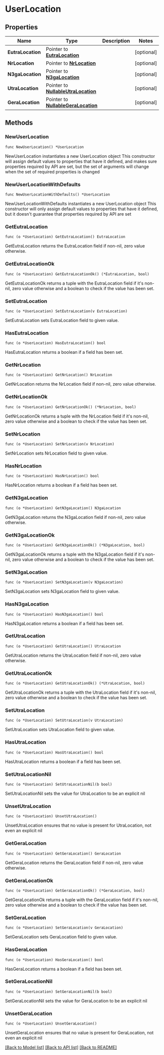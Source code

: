 # UserLocation

## Properties

Name | Type | Description | Notes
------------ | ------------- | ------------- | -------------
**EutraLocation** | Pointer to [**EutraLocation**](EutraLocation.md) |  | [optional] 
**NrLocation** | Pointer to [**NrLocation**](NrLocation.md) |  | [optional] 
**N3gaLocation** | Pointer to [**N3gaLocation**](N3gaLocation.md) |  | [optional] 
**UtraLocation** | Pointer to [**NullableUtraLocation**](UtraLocation.md) |  | [optional] 
**GeraLocation** | Pointer to [**NullableGeraLocation**](GeraLocation.md) |  | [optional] 

## Methods

### NewUserLocation

`func NewUserLocation() *UserLocation`

NewUserLocation instantiates a new UserLocation object
This constructor will assign default values to properties that have it defined,
and makes sure properties required by API are set, but the set of arguments
will change when the set of required properties is changed

### NewUserLocationWithDefaults

`func NewUserLocationWithDefaults() *UserLocation`

NewUserLocationWithDefaults instantiates a new UserLocation object
This constructor will only assign default values to properties that have it defined,
but it doesn't guarantee that properties required by API are set

### GetEutraLocation

`func (o *UserLocation) GetEutraLocation() EutraLocation`

GetEutraLocation returns the EutraLocation field if non-nil, zero value otherwise.

### GetEutraLocationOk

`func (o *UserLocation) GetEutraLocationOk() (*EutraLocation, bool)`

GetEutraLocationOk returns a tuple with the EutraLocation field if it's non-nil, zero value otherwise
and a boolean to check if the value has been set.

### SetEutraLocation

`func (o *UserLocation) SetEutraLocation(v EutraLocation)`

SetEutraLocation sets EutraLocation field to given value.

### HasEutraLocation

`func (o *UserLocation) HasEutraLocation() bool`

HasEutraLocation returns a boolean if a field has been set.

### GetNrLocation

`func (o *UserLocation) GetNrLocation() NrLocation`

GetNrLocation returns the NrLocation field if non-nil, zero value otherwise.

### GetNrLocationOk

`func (o *UserLocation) GetNrLocationOk() (*NrLocation, bool)`

GetNrLocationOk returns a tuple with the NrLocation field if it's non-nil, zero value otherwise
and a boolean to check if the value has been set.

### SetNrLocation

`func (o *UserLocation) SetNrLocation(v NrLocation)`

SetNrLocation sets NrLocation field to given value.

### HasNrLocation

`func (o *UserLocation) HasNrLocation() bool`

HasNrLocation returns a boolean if a field has been set.

### GetN3gaLocation

`func (o *UserLocation) GetN3gaLocation() N3gaLocation`

GetN3gaLocation returns the N3gaLocation field if non-nil, zero value otherwise.

### GetN3gaLocationOk

`func (o *UserLocation) GetN3gaLocationOk() (*N3gaLocation, bool)`

GetN3gaLocationOk returns a tuple with the N3gaLocation field if it's non-nil, zero value otherwise
and a boolean to check if the value has been set.

### SetN3gaLocation

`func (o *UserLocation) SetN3gaLocation(v N3gaLocation)`

SetN3gaLocation sets N3gaLocation field to given value.

### HasN3gaLocation

`func (o *UserLocation) HasN3gaLocation() bool`

HasN3gaLocation returns a boolean if a field has been set.

### GetUtraLocation

`func (o *UserLocation) GetUtraLocation() UtraLocation`

GetUtraLocation returns the UtraLocation field if non-nil, zero value otherwise.

### GetUtraLocationOk

`func (o *UserLocation) GetUtraLocationOk() (*UtraLocation, bool)`

GetUtraLocationOk returns a tuple with the UtraLocation field if it's non-nil, zero value otherwise
and a boolean to check if the value has been set.

### SetUtraLocation

`func (o *UserLocation) SetUtraLocation(v UtraLocation)`

SetUtraLocation sets UtraLocation field to given value.

### HasUtraLocation

`func (o *UserLocation) HasUtraLocation() bool`

HasUtraLocation returns a boolean if a field has been set.

### SetUtraLocationNil

`func (o *UserLocation) SetUtraLocationNil(b bool)`

 SetUtraLocationNil sets the value for UtraLocation to be an explicit nil

### UnsetUtraLocation
`func (o *UserLocation) UnsetUtraLocation()`

UnsetUtraLocation ensures that no value is present for UtraLocation, not even an explicit nil
### GetGeraLocation

`func (o *UserLocation) GetGeraLocation() GeraLocation`

GetGeraLocation returns the GeraLocation field if non-nil, zero value otherwise.

### GetGeraLocationOk

`func (o *UserLocation) GetGeraLocationOk() (*GeraLocation, bool)`

GetGeraLocationOk returns a tuple with the GeraLocation field if it's non-nil, zero value otherwise
and a boolean to check if the value has been set.

### SetGeraLocation

`func (o *UserLocation) SetGeraLocation(v GeraLocation)`

SetGeraLocation sets GeraLocation field to given value.

### HasGeraLocation

`func (o *UserLocation) HasGeraLocation() bool`

HasGeraLocation returns a boolean if a field has been set.

### SetGeraLocationNil

`func (o *UserLocation) SetGeraLocationNil(b bool)`

 SetGeraLocationNil sets the value for GeraLocation to be an explicit nil

### UnsetGeraLocation
`func (o *UserLocation) UnsetGeraLocation()`

UnsetGeraLocation ensures that no value is present for GeraLocation, not even an explicit nil

[[Back to Model list]](../README.md#documentation-for-models) [[Back to API list]](../README.md#documentation-for-api-endpoints) [[Back to README]](../README.md)


